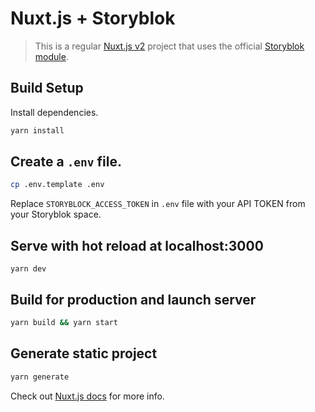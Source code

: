# Nuxt.js + Storyblok

> This is a regular [Nuxt.js v2](https://nuxtjs.org) project that uses the official [Storyblok module](https://github.com/storyblok/storyblok-nuxt).

## Build Setup

Install dependencies.

```bash
yarn install
```

## Create a `.env` file.

```bash
cp .env.template .env
```

Replace `STORYBLOCK_ACCESS_TOKEN` in `.env` file with your API TOKEN from your Storyblok space.


## Serve with hot reload at localhost:3000

```
yarn dev
```

## Build for production and launch server

```bash
yarn build && yarn start
```

## Generate static project

```bash
yarn generate
```

Check out [Nuxt.js docs](https://nuxtjs.org) for more info.
